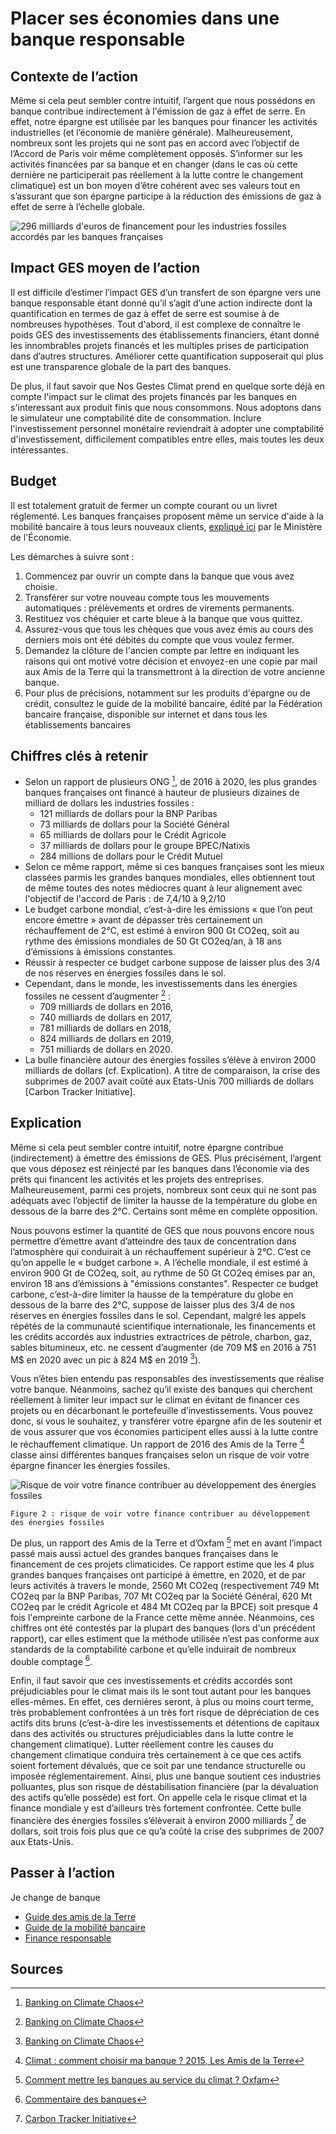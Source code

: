 # Placer ses économies dans une banque responsable

## Contexte de l’action

Même si cela peut sembler contre intuitif, l’argent que nous possédons en banque contribue indirectement à l'émission de gaz à effet de serre. En effet, 
notre épargne est utilisée par les banques pour financer les activités industrielles (et l’économie de manière générale). Malheureusement, nombreux sont 
les projets qui ne sont pas en accord avec l’objectif de l’Accord de Paris voir même complètement opposés. S’informer sur les activités financées par sa 
banque et en changer (dans le cas où cette dernière ne participerait pas réellement à la lutte contre le changement climatique) est un bon moyen d’être 
cohérent avec ses valeurs tout en s’assurant que son épargne participe à la réduction des émissions de gaz à effet de serre à l’échelle globale.

![296 milliards d'euros de financement pour les industries fossiles accordés par les banques françaises](https://ecolab-data.netlify.app/images/Chiffres-cles_Banque-responsable_v2.png)

## Impact GES moyen de l’action 

Il est difficile d’estimer l’impact GES d’un transfert de son épargne vers une banque responsable étant donné qu’il s’agit d’une action indirecte dont la 
quantification en termes de gaz à effet de serre est soumise à de nombreuses hypothèses. Tout d'abord, il est complexe de connaître le poids GES des 
investissements des établissements financiers, étant donné les innombrables projets financés et les multiples prises de participation dans d’autres 
structures. Améliorer cette quantification supposerait qui plus est une transparence globale de la part des banques. 

De plus, il faut savoir que Nos Gestes Climat prend en quelque sorte déjà en compte l'impact sur le climat des projets financés par les banques en 
s'interessant aux produit finis que nous consommons. Nous adoptons dans le simulateur une comptabilité dite de consommation. Inclure l'investissement personnel monétaire reviendrait à adopter une comptabilité d'investissement, difficilement compatibles entre elles, mais toutes les deux intéressantes.

## Budget

Il est totalement gratuit de fermer un compte courant ou un livret réglementé. Les banques françaises proposent même un service d'aide à la mobilité 
bancaire à tous leurs nouveaux clients, [expliqué ici](https://www.economie.gouv.fr/cedef/mobilite-bancaire) par le Ministère de l'Économie. 

Les démarches à suivre sont :
1. Commencez par ouvrir un compte dans la banque que vous avez choisie.
2. Transférer sur votre nouveau compte tous les mouvements automatiques : prélèvements et ordres de virements permanents.
3. Restituez vos chéquier et carte bleue à la banque que vous quittez.
4. Assurez-vous que tous les chèques que vous avez émis au cours des derniers mois ont été débités du compte que vous voulez fermer.
5. Demandez la clôture de l'ancien compte par lettre en indiquant les raisons qui ont motivé votre décision et envoyez-en une copie par mail aux Amis de la Terre qui la transmettront à la direction de votre ancienne banque.
6. Pour plus de précisions, notamment sur les produits d'épargne ou de crédit, consultez le guide de la mobilité bancaire, édité par la Fédération bancaire française, disponible sur internet et dans tous les établissements bancaires

## Chiffres clés à retenir

- Selon un rapport de plusieurs ONG  [^2], de 2016 à 2020, les plus grandes banques françaises ont financé à hauteur de plusieurs dizaines de milliard de 
dollars les industries fossiles :
  - 121 milliards de dollars pour la BNP Paribas
  - 73 milliards de dollars pour la Société Général
  - 65 milliards de dollars pour le Crédit Agricole
  - 37 milliards de dollars pour le groupe BPEC/Natixis
  - 284 millions de dollars pour le Crédit Mutuel
- Selon ce même rapport, même si ces banques françaises sont les mieux classées parmis les grandes banques mondiales, elles obtiennent tout de même toutes
des notes médiocres quant à leur alignement avec l'objectif de l'accord de Paris : de 7,4/10 à 9,2/10 
- Le budget carbone mondial, c’est-à-dire les émissions « que l’on peut encore émettre » avant de dépasser très certainement un réchauffement de 2°C, est 
estimé à environ 900 Gt CO2eq, soit au rythme des émissions mondiales de 50 Gt CO2eq/an, à 18 ans d’émissions à émissions constantes.
- Réussir à respecter ce budget carbone suppose de laisser plus des 3/4 de nos réserves en énergies fossiles dans le sol.
- Cependant, dans le monde, les investissements dans les énergies fossiles ne cessent d’augmenter [^2] :
  - 709 milliards de dollars en 2016,
  - 740 milliards de dollars en 2017,
  - 781 milliards de dollars en 2018,
  - 824 milliards de dollars en 2019,
  - 751 milliards de dollars en 2020.
- La bulle financière autour des énergies fossiles s’élève à environ 2000 milliards de dollars (cf. Explication). A titre de comparaison, la crise des 
subprimes de 2007 avait coûté aux Etats-Unis 700 milliards de dollars [Carbon Tracker Initiative].
 
## Explication

Même si cela peut sembler contre intuitif, notre épargne contribue (indirectement) à émettre des émissions de GES. Plus précisément, l’argent que vous 
déposez est réinjecté par les banques dans l’économie via des prêts qui financent les activités et les projets des entreprises. Malheureusement, parmi ces 
projets, nombreux sont ceux qui ne sont pas adéquats avec l’objectif de limiter la hausse de la température du globe en dessous de la barre des 2°C. 
Certains sont même en complète opposition.

Nous pouvons estimer la quantité de GES que nous pouvons encore nous permettre d’émettre avant d’atteindre des taux de concentration dans l’atmosphère qui 
conduirait à un réchauffement supérieur à 2°C. C’est ce qu’on appelle le « budget carbone ». A l’échelle mondiale, il est estimé à environ 900 Gt de CO2eq,
soit, au rythme de 50 Gt CO2eq émises par an, environ 18 ans d’émissions à "émissions constantes". Respecter ce budget carbone, c’est-à-dire limiter la hausse
de la température du globe en dessous de la barre des 2°C, suppose de laisser plus des 3/4 de nos réserves en énergies fossiles dans le sol. Cependant, 
malgré les appels répétés de la communauté scientifique internationale, les financements et les crédits accordés aux industries extractrices de pétrole, 
charbon, gaz, sables bitumineux, etc. ne cessent d’augmenter (de 709 M$ en 2016 à 751 M$ en 2020 avec un pic à 824 M$ en 2019 [^2]).

Vous n’êtes bien entendu pas responsables des investissements que réalise votre banque. Néanmoins, sachez qu’il existe des banques qui cherchent réellement 
à limiter leur impact sur le climat en évitant de financer ces projets ou en décarbonant le portefeuille d’investissements. Vous pouvez donc, si vous le 
souhaitez, y transférer votre épargne afin de les soutenir et de vous assurer que vos économies participent elles aussi à la lutte contre le réchauffement 
climatique. Un rapport de 2016 des Amis de la Terre [^4] classe ainsi différentes banques françaises selon un risque de voir votre épargne financer les 
énergies fossiles. 

![Risque de voir votre finance contribuer au développement des énergies fossiles](https://ecolab-data.netlify.app/images/Probabilité_contribution_CC_banques.PNG)
 
`Figure 2 : risque de voir votre finance contribuer au développement des énergies fossiles `

De plus, un rapport des Amis de la Terre et d’Oxfam [^1] met en avant l’impact passé mais aussi actuel des grandes banques françaises dans le financement de ces projets climaticides.
Ce rapport estime que les 4 plus grandes banques françaises ont participé à émettre, en 2020, et de par leurs activités à travers le monde, 2560 Mt CO2eq 
(respectivement 749 Mt CO2eq par la BNP Paribas, 707 Mt CO2eq par la Société Général, 620 Mt CO2eq par le crédit Agricole et 484 Mt CO2eq par la BPCE) soit 
presque 4 fois l'empreinte carbone de la France cette même année. Néanmoins, ces chiffres ont été contestés par la plupart des banques (lors d'un précédent rapport), car elles estiment que la méthode 
utilisée n’est pas conforme aux standards de la comptabilité carbone et qu’elle induirait de nombreux double comptage [^5].

Enfin, il faut savoir que ces investissements et crédits accordés sont préjudiciables pour le climat mais ils le sont tout autant pour les banques 
elles-mêmes. En effet, ces dernières seront, à plus ou moins court terme, très probablement confrontées à un très fort risque de dépréciation de ces actifs 
dits bruns (c’est-à-dire les investissements et détentions de capitaux dans des activités ou structures préjudiciables dans la lutte contre le changement 
climatique). Lutter réellement contre les causes du changement climatique conduira très certainement à ce que ces actifs soient fortement dévalués, que ce 
soit par une tendance structurelle ou imposée réglementairement. Ainsi, plus une banque soutient ces industries polluantes, plus son risque de 
déstabilisation financière (par la dévaluation des actifs qu’elle possède) est fort. On appelle cela le risque climat et la finance mondiale y est 
d’ailleurs très fortement confrontée. Cette bulle financière des énergies fossiles s’élèverait à environ 2000 milliards [^3] de dollars, soit trois fois 
plus que ce qu’a coûté la crise des subprimes de 2007 aux Etats-Unis. 


## Passer à l’action

Je change de banque 
  -	[Guide des amis de la Terre](https://www.financeresponsable.org/uploads/GuideBanquesClimat_maj2015.pdf)
  -	[Guide de la mobilité bancaire](http://www.fbf.fr/fr/la-banque-des-particuliers/relations-banques-clients/mobilite-et-transparence/decouvrir-la-banque-simplement---le-guide-%C2%AB-changer-de-banque,-le-guide-de-la-mobilite-%C2%BB)
  -	[Finance responsable](https://www.financeresponsable.org/)

## Sources
 
[^1]: [Comment mettre les banques au service du climat ? Oxfam](https://www.oxfamfrance.org/wp-content/uploads/2022/02/Ebook-Oxfam-France-Comment-mettre-les-banques-au-service-du-climat.pdf)
[^2]: [Banking on Climate Chaos]( https://www.bankingonclimatechaos.org/wp-content/uploads/2021/10/Banking-on-Climate-Chaos-2021.pdf)
[^3]: [Carbon Tracker Initiative](https://carbontracker.org/)
[^4]: [Climat : comment choisir ma banque ? 2015, Les Amis de la Terre](https://www.financeresponsable.org/uploads/GuideBanquesClimat_maj2015.pdf)
[^5]: [Commentaire des banques](https://www.oxfamfrance.org/wp-content/uploads/2019/11/Commentaires-des-banques.pdf)
